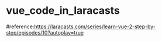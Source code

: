 # vue_code_in_laracasts
#reference:https://laracasts.com/series/learn-vue-2-step-by-step/episodes/10?autoplay=true

